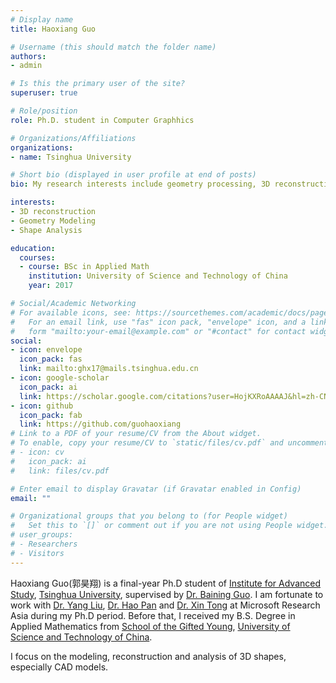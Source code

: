 ```yaml
---
# Display name
title: Haoxiang Guo

# Username (this should match the folder name)
authors:
- admin

# Is this the primary user of the site?
superuser: true

# Role/position
role: Ph.D. student in Computer Graphhics

# Organizations/Affiliations
organizations:
- name: Tsinghua University

# Short bio (displayed in user profile at end of posts)
bio: My research interests include geometry processing, 3D reconstruction and CAD modeling.

interests:
- 3D reconstruction
- Geometry Modeling
- Shape Analysis

education:
  courses:
  - course: BSc in Applied Math
    institution: University of Science and Technology of China
    year: 2017

# Social/Academic Networking
# For available icons, see: https://sourcethemes.com/academic/docs/page-builder/#icons
#   For an email link, use "fas" icon pack, "envelope" icon, and a link in the
#   form "mailto:your-email@example.com" or "#contact" for contact widget.
social:
- icon: envelope
  icon_pack: fas
  link: mailto:ghx17@mails.tsinghua.edu.cn
- icon: google-scholar
  icon_pack: ai
  link: https://scholar.google.com/citations?user=HojKXRoAAAAJ&hl=zh-CN
- icon: github
  icon_pack: fab
  link: https://github.com/guohaoxiang
# Link to a PDF of your resume/CV from the About widget.
# To enable, copy your resume/CV to `static/files/cv.pdf` and uncomment the lines below.
# - icon: cv
#   icon_pack: ai
#   link: files/cv.pdf

# Enter email to display Gravatar (if Gravatar enabled in Config)
email: ""

# Organizational groups that you belong to (for People widget)
#   Set this to `[]` or comment out if you are not using People widget.
# user_groups:
# - Researchers
# - Visitors
---
```


Haoxiang Guo(郭昊翔) is a final-year Ph.D student of [Institute for Advanced Study](http://www.castu.tsinghua.edu.cn/publish/casen/index.html), [Tsinghua University](https://www.tsinghua.edu.cn/en/), supervised by [Dr. Baining Guo](https://www.microsoft.com/en-us/research/people/bainguo/). I am fortunate to work with [Dr. Yang Liu](https://xueyuhanlang.github.io/), [Dr. Hao Pan](http://haopan.github.io/) and [Dr. Xin Tong](https://www.microsoft.com/en-us/research/people/xtong/) at Microsoft Research Asia during my Ph.D period. Before that, I received my B.S. Degree in Applied Mathematics from [School of the Gifted Young](https://en.scgy.ustc.edu.cn/), [University of Science and Technology of China](https://en.ustc.edu.cn/).

<!-- My research interests include geometry processing, 3D reconstruction and CAD modeling. -->
I focus on the modeling, reconstruction and analysis of 3D shapes, especially CAD models.